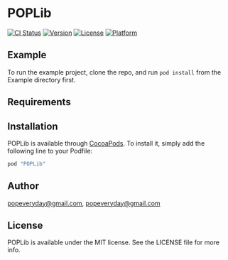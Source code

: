 # POPLib

[![CI Status](http://img.shields.io/travis/popeveryday@gmail.com/POPLib.svg?style=flat)](https://travis-ci.org/popeveryday@gmail.com/POPLib)
[![Version](https://img.shields.io/cocoapods/v/POPLib.svg?style=flat)](http://cocoapods.org/pods/POPLib)
[![License](https://img.shields.io/cocoapods/l/POPLib.svg?style=flat)](http://cocoapods.org/pods/POPLib)
[![Platform](https://img.shields.io/cocoapods/p/POPLib.svg?style=flat)](http://cocoapods.org/pods/POPLib)

## Example

To run the example project, clone the repo, and run `pod install` from the Example directory first.

## Requirements

## Installation

POPLib is available through [CocoaPods](http://cocoapods.org). To install
it, simply add the following line to your Podfile:

```ruby
pod "POPLib"
```

## Author

popeveryday@gmail.com, popeveryday@gmail.com

## License

POPLib is available under the MIT license. See the LICENSE file for more info.
